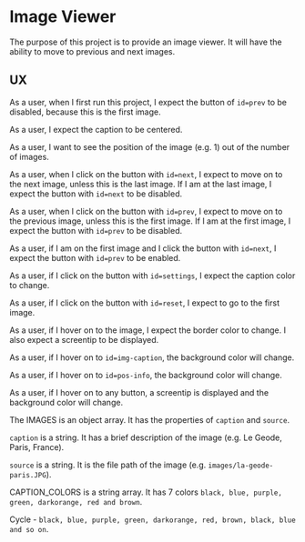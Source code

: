 # Image Viewer

The purpose of this project is to provide an image viewer.  It will have the ability to move to previous and next images.

## UX

As a user, when I first run this project, I expect the button of `id=prev` to be disabled, because this is the first image.

As a user, I expect the caption to be centered.

As a user, I want to see the position of the image (e.g. 1) out of the number of images.

As a user, when I click on the button with `id=next`, I expect to move on to
the next image, unless this is the last image.  If I am at the last image, I
expect the button with `id=next` to be disabled.

As a user, when I click on the button with `id=prev`, I expect to move on
to the previous image, unless this is the first image.  If I am at the first
image, I expect the button with `id=prev` to be disabled.

As a user, if I am on the first image and I click the button with `id=next`, I
expect the button with `id=prev` to be enabled.

As a user, if I click on the button with `id=settings`, I expect the caption
color to change.

As a user, if I click on the button with `id=reset`, I expect to go to the
first image.

As a user, if I hover on to the image, I expect the border color to change.  I
also expect a screentip to be displayed.

As a user, if I hover on to `id=img-caption`, the background color will change.

As a user, if I hover on to `id=pos-info`, the background color will change.

As a user, if I hover on to any button, a screentip is displayed and the background color will change.

The IMAGES is an object array.  It has the properties of `caption` and `source`.

`caption` is a string.  It has a brief description of the image (e.g. Le Geode, Paris, France).

`source` is a string.  It is the file path of the image (e.g. `images/la-geode-paris.JPG`).

CAPTION_COLORS is a string array.  It has 7 colors `black, blue, purple, green, darkorange, red and brown`.

Cycle - `black, blue, purple, green, darkorange, red, brown, black, blue and so on`.